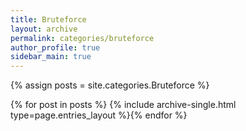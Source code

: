 ```yaml
---
title: Bruteforce
layout: archive
permalink: categories/bruteforce
author_profile: true
sidebar_main: true
---
```




{% assign posts = site.categories.Bruteforce %}

{% for post in posts %} {% include archive-single.html type=page.entries_layout %}{% endfor %}

